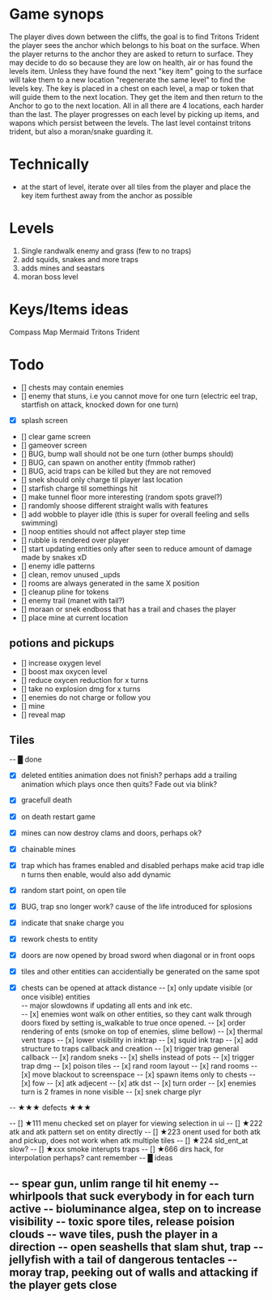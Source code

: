 # Game synops
The player dives down between the cliffs, the goal is to find Tritons Trident
the player sees the anchor which belongs to his boat on the surface.
When the player returns to the anchor they are asked to return to surface.
They may decide to do so because they are low on health, air or has found the levels item.
Unless they have found the next "key item" going to the surface will take 
them to a new location "regenerate the same level" to find the levels key.
The key is placed in a chest on each level, a map or token that will guide 
them to the next location.
They get the item and then return to the Anchor to go to the next location.
All in all there are 4 locations, each harder than the last.
The player progresses on each level by picking up items, and wapons
which persist between the levels. 
The last level containst tritons trident, but also a moran/snake guarding it.

# Technically
- at the start of level, iterate over all tiles from the player
 and place the key item furthest away from the anchor as possible

# Levels
1. Single randwalk enemy and grass (few to no traps)
2. add squids, snakes and more traps
3. adds mines and seastars
4. moran boss level


# Keys/Items ideas
Compass
Map
Mermaid
Tritons Trident


# Todo 

- [] chests may contain enemies
- [] enemy that stuns, i.e you cannot move for one turn (electric eel trap, startfish on attack, knocked down for one turn)
- [x] splash screen
- [] clear game screen
- [] gameover screen
- [] BUG, bump wall should not be one turn (other bumps should)
- [] BUG, can spawn on another entity (fmmob rather)
- [] BUG, acid traps can be killed but they are not removed
- [] snek should only charge til player last location  
- [] starfish charge til somethings hit  
- [] make tunnel floor more interesting (random spots gravel?)
- [] randomly shoose different straight walls with features
- [] add wobble to player idle (this is super for overall feeling and sells swimming)
- [] noop entities should not affect player step time
- [] rubble is rendered over player
- [] start updating entities only after seen
     to reduce amount of damage made by snakes xD
- [] enemy idle patterns  
- [] clean, remov unused _upds  
- [] rooms are always generated in the same X position
- [] cleanup pline for tokens  
- [] enemy trail (manet with tail?)  
- [] moraan or snek endboss that has a trail and chases the player
- [] place mine at current location

## potions and pickups
- [] increase oxygen level
- [] boost max oxycen level
- [] reduce oxycen reduction for x turns
- [] take no explosion dmg for x turns
- [] enemies do not charge or follow you
- [] mine
- [] reveal map

## Tiles



-- █ done
- [x] deleted entities animation does not finish?
    perhaps add a trailing animation which plays once then quits?
    Fade out via blink?
- [x] gracefull death
- [x] on death restart game
- [x] mines can now destroy clams and doors, perhaps ok?
- [x] chainable mines
- [x] trap which has frames enabled and disabled
      perhaps make acid trap idle n turns then enable, would also add dynamic
- [x] random start point, on open tile
- [x] BUG, trap sno longer work?
    cause of the life introduced for splosions
- [x] indicate that snake charge you
- [x] rework chests to entity
- [x] doors are now opened by broad sword when diagonal or in front oops
- [x] tiles and other entities can accidentially be generated on the same spot
- [x] chests can be opened at attack distance
-- [x] only update visible (or once visible) entities  
--				major slowdowns if updating all ents and ink etc.  
-- [x] enemies wont walk on other entities, so they cant walk through doors 
        fixed by setting is_walkable to true once opened.
-- [x] order rendering of ents (smoke on top of enemies, slime bellow)
-- [x] thermal vent traps
-- [x] lower visibility in inktrap
-- [x] squid ink trap
-- [x] add structure to traps callback and creation
-- [x] trigger trap general callback
-- [x] random sneks
-- [x] shells instead of pots
-- [x] trigger trap dmg
-- [x] poison tiles
-- [x] rand room layout
-- [x] rand rooms
-- [x] move blackout to screenspace
-- [x] spawn items only to chests
-- [x] fow
-- [x] atk adjecent
-- [x] atk dst
-- [x] turn order
-- [x] enemies turn is 2 frames in none visible
-- [x] snek charge plyr


-- ★★★ defects ★★★

-- [] ★111 menu checked set on player for viewing selection in ui
-- [] ★222 atk and atk pattern set on entity directly
-- [] ★223 onent used for both atk and pickup, does not work when atk multiple tiles
-- [] ★224 sld_ent_at slow?
-- [] ★xxx smoke interupts traps
-- [] ★666 dirs hack, for interpolation perhaps? cant remember
-- █ ideas

-- spear gun, unlim range til hit enemy
-- whirlpools that suck everybody in for each turn active
-- bioluminance algea, step on to increase visibility
-- toxic spore tiles, release poision clouds
-- wave tiles, push the player in a direction
-- open seashells that slam shut, trap
-- jellyfish with a tail of dangerous tentacles
-- moray trap, peeking out of walls and attacking if the player gets close
-- 